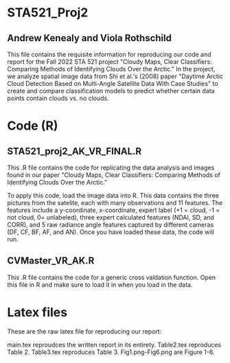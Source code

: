 # STA521_Proj2
## Andrew Kenealy and Viola Rothschild 

This file contains the requisite information for reproducing our code and report for the Fall 2022 STA 521 project "Cloudy Maps, Clear Classifiers: Comparing Methods of Identifying Clouds Over the Arctic." In the project, we analyze spatial image data from Shi et al.'s (2008) paper "Daytime Arctic Cloud Detection Based on Multi-Angle Satellite Data With Case Studies" to create and compare classification models to predict whether certain data points contain clouds vs. no clouds. 

# Code (R)
## STA521_proj2_AK_VR_FINAL.R
This .R file contains the code for replicating the data analysis and images found in our paper "Cloudy Maps, Clear Classifiers: Comparing Methods of Identifying Clouds Over the Arctic." 

To apply this code, load the image data into R. This data contains the three pictures from the satelite, each with many observations and 11 features. The features include a y-coordinate, x-coordinate, expert label (+1 = cloud, -1 = not cloud, 0= unlabeled), three expert calculated features (NDAI, SD, and CORR), and 5 raw radiance angle features captured by different cameras (DF, CF, BF, AF, and AN). Once you have loaded these data, the code will run. 

## CVMaster_VR_AK.R
This .R file contains the code for a generic cross valdation function. Open this file in R and make sure to load it in when you load in the data. 

# Latex files 
These are the raw latex file for reproducing our report:  

main.tex reproudces the written report in its entirety. 
Table2.tex reproduces Table 2. 
Table3.tex reproduces Table 3. 
Fig1.png-Fig6.png are Figure 1-6.  
